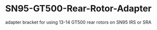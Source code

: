 # SN95-GT500-Rear-Rotor-Adapter
adapter bracket for using 13-14 GT500 rear rotors on SN95 IRS or SRA
